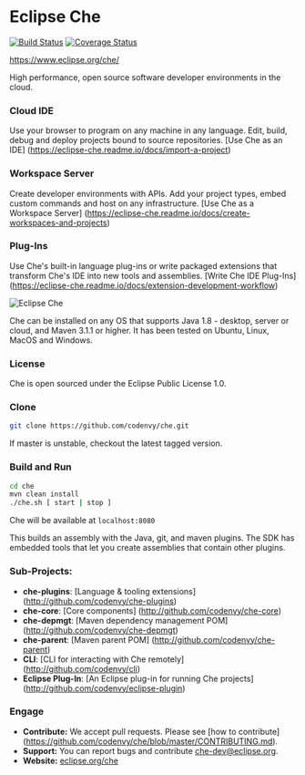 # Eclipse Che
[![Build Status](https://travis-ci.org/codenvy/che.svg?branch=master)](https://travis-ci.org/codenvy/che)
[![Coverage Status](https://coveralls.io/repos/codenvy/che/badge.svg?branch=master&service=github)](https://coveralls.io/github/codenvy/che?branch=master)

https://www.eclipse.org/che/

High performance, open source software developer environments in the cloud.

### Cloud IDE
Use your browser to program on any machine in any language. Edit, build, debug and deploy projects bound to source repositories.  [Use Che as an IDE] (https://eclipse-che.readme.io/docs/import-a-project)

### Workspace Server
Create developer environments with APIs. Add your project types, embed custom commands and host on any infrastructure. [Use Che as a Workspace Server] (https://eclipse-che.readme.io/docs/create-workspaces-and-projects)

### Plug-Ins
Use Che's built-in language plug-ins or write packaged extensions that transform Che's IDE into new tools and assemblies. [Write Che IDE Plug-Ins] (https://eclipse-che.readme.io/docs/extension-development-workflow)



![Eclipse Che](https://www.eclipse.org/che/img/che-autocomplete.png "Eclipse Che")

Che can be installed on any OS that supports Java 1.8 - desktop, server or cloud, and Maven 3.1.1 or higher. It has been tested on Ubuntu, Linux, MacOS and Windows. 

### License
Che is open sourced under the Eclipse Public License 1.0.

### Clone

```sh
git clone https://github.com/codenvy/che.git
```
If master is unstable, checkout the latest tagged version.

### Build and Run
```sh
cd che
mvn clean install
./che.sh [ start | stop ]
```
Che will be available at ```localhost:8080```

This builds an assembly with the Java, git, and maven plugins.  The SDK has embedded tools that let you create assemblies that contain other plugins.


### Sub-Projects:
* **che-plugins**:             [Language & tooling extensions] (http://github.com/codenvy/che-plugins)
* **che-core**:                [Core components] (http://github.com/codenvy/che-core)
* **che-depmgt**:              [Maven dependency management POM] (http://github.com/codenvy/che-depmgt)
* **che-parent**:              [Maven parent POM] (http://github.com/codenvy/che-parent)
* **CLI**:                     [CLI for interacting with Che remotely] (http://github.com/codenvy/cli)
* **Eclipse Plug-In**:         [An Eclipse plug-in for running Che projects] (http://github.com/codenvy/eclipse-plugin)

### Engage
* **Contribute:** We accept pull requests. Please see [how to contribute] (https://github.com/codenvy/che/blob/master/CONTRIBUTING.md).
* **Support:** You can report bugs and contribute [che-dev@eclipse.org](email:che-dev@eclipse.org). 
* **Website:** [eclipse.org/che](https://eclipse.org/che)
